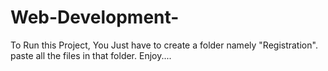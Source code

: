 # Web-Development-

To Run this Project, You Just have to create a folder namely "Registration".
paste all the files in that folder.
Enjoy....
